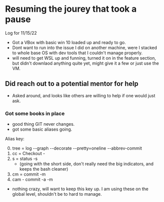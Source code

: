 # Resuming the jourey that took a pause
Log for 11/15/22
* Got a VBox with basic win 10 loaded up and ready to go. 
* Dont want to run into the issue I did on another machine, were I stacked to whole base OS with dev tools that I couldn't manage properly. 
* will need to get WSL up and funning, turned it on in the feature section, but didn't downlaod anything quite yet, might give it a few or just use the VM.

## Did reach out to a potential mentor for help
* Asked around, and looks like others are willing to help if one would just ask.

### Got some books in place
* good thing GIT never changes.
* got some basic aliases going.

Alias key:

0. tree = log --graph --decorate --pretty=oneline --abbrev-commit
1. cc = Checkout -
2. s = status -s 
    * (going with the short side, don't really need the big indicators, and keeps the bash cleaner)
3. cm = commit -m
4. cam - commit -a -m
* nothing crazy, will want to keep this key up. I am using these on the global level, shouldn't be to hard to manage.